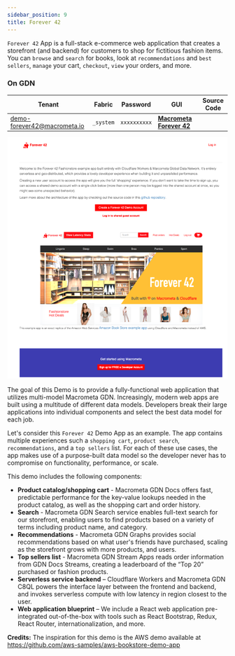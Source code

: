 ```yaml
---
sidebar_position: 9
title: Forever 42
---
```


`Forever 42` App is a full-stack e-commerce web application that creates a storefront (and backend) for customers to shop for fictitious fashion items. You can `browse` and `search` for books, look at `recommendations` and `best sellers`, `manage` your cart, `checkout`, `view` your orders, and more.

### On GDN

| **Tenant** | **Fabric** | **Password** | **GUI** | **Source Code**|
|----------- |----------|-----------|--------------|-----------|
| demo-forever42@macrometa.io | `_system` | `xxxxxxxxxx` | [**Macrometa Forever 42**](https://cf.macrometa.io/) ||

![Forever 42](/img/cf-lbrands.png)

The goal of this Demo is to provide a fully-functional web application that utilizes multi-model Macrometa GDN. Increasingly, modern web apps are built using a multitude of different data models. Developers break their large applications into individual components and select the best data model for each job.

Let's consider this `Forever 42` Demo App as an example. The app contains multiple experiences such a `shopping cart`, `product search`, `recommendations`, and a `top sellers` list. For each of these use cases, the app makes use of a purpose-built data model so the developer never has to compromise on functionality, performance, or scale.

This demo includes the following components:

* **Product catalog/shopping cart** - Macrometa GDN Docs offers fast, predictable performance for the key-value lookups needed in the product catalog, as well as the shopping cart and order history.
* **Search** - Macrometa GDN Search service enables full-text search for our storefront, enabling users to find products based on a variety of terms including product name, and category.
* **Recommendations** - Macrometa GDN Graphs provides social recommendations based on what user's friends have purchased, scaling as the storefront grows with more products, and users.
* **Top sellers list** - Macrometa GDN Stream Apps reads order information from GDN Docs Streams, creating a leaderboard of the “Top 20” purchased or fashion products.
* **Serverless service backend** – Cloudflare Workers and Macrometa GDN C8QL powers the interface layer between the frontend and backend, and invokes serverless compute with low latency in region closest to the user.
* **Web application blueprint** – We include a React web application pre-integrated out-of-the-box with tools such as React Bootstrap, Redux, React Router, internationalization, and more.

**Credits:** The inspiration for this demo is the AWS demo available at https://github.com/aws-samples/aws-bookstore-demo-app